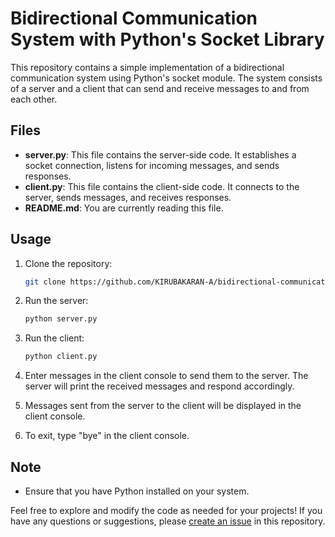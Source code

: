 # Bidirectional Communication System with Python's Socket Library

This repository contains a simple implementation of a bidirectional communication system using Python's socket module. The system consists of a server and a client that can send and receive messages to and from each other.

## Files

- **server.py**: This file contains the server-side code. It establishes a socket connection, listens for incoming messages, and sends responses.
- **client.py**: This file contains the client-side code. It connects to the server, sends messages, and receives responses.
- **README.md**: You are currently reading this file.

## Usage

1. Clone the repository:

   ```bash
   git clone https://github.com/KIRUBAKARAN-A/bidirectional-communication.git
   ```

2. Run the server:

   ```bash
   python server.py
   ```

3. Run the client:

   ```bash
   python client.py
   ```

4. Enter messages in the client console to send them to the server. The server will print the received messages and respond accordingly.

5. Messages sent from the server to the client will be displayed in the client console.

6. To exit, type "bye" in the client console.

## Note

- Ensure that you have Python installed on your system.

Feel free to explore and modify the code as needed for your projects! If you have any questions or suggestions, please [create an issue](https://github.com/KIRUBAKARAN-A/bidirectional-communication/issues) in this repository.
